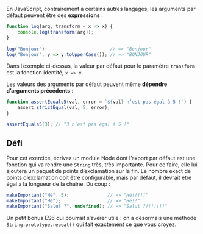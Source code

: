 En JavaScript, contrairement à certains autres langages, les arguments par
défaut peuvent être des **expressions** :

```js
function log(arg, transform = x => x) {
    console.log(transform(arg));
}

log("Bonjour");                       // => "Bonjour"
log("Bonjour", y => y.toUpperCase()); // => "BONJOUR"
```

Dans l’exemple ci-dessus, la valeur par défaut pour le paramètre `transform`
est la fonction identité, `x => x`.

Les valeurs des arguments par défaut peuvent même **dépendre d’arguments précédents** :

```js
function assertEquals5(val, error = `${val} n’est pas égal à 5 !`) {
    assert.strictEqual(val, 5, error);
}

assertEquals5(3); // "3 n’est pas égal à 5 !"
```

## Défi

Pour cet exercice, écrivez un module Node dont l’export par défaut est une
fonction qui va rendre une `String` très, très importante.  Pour ce faire, elle
lui ajoutera un paquet de points d’exclamation sur la fin.  Le nombre exact de
points d’exclamation doit être configurable, mais par défaut, il devrait être
égal à la longueur de la chaîne.  Du coup :

```js
makeImportant("Hé", 5);              // => "Hé!!!!!"
makeImportant("Hé");                 // => "Hé!!"
makeImportant("Salut ?", undefined); // => "Salut ?!!!!!!!"
```

Un petit bonus ES6 qui pourrait s’avérer utile : on a désormais une méthode
`String.prototype.repeat()` qui fait exactement ce que vous croyez.
